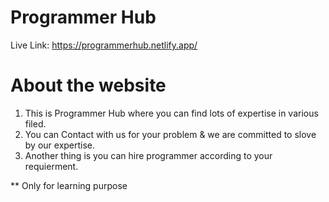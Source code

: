 # Programmer Hub
Live Link: https://programmerhub.netlify.app/

# About the website
1. This is Programmer Hub where you can find lots of expertise in various filed. 
2. You can Contact with us for your problem & we are committed to slove by our expertise.
3. Another thing is you can hire programmer according to your requierment.

** Only for learning purpose